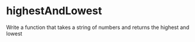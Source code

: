 # highestAndLowest
Write a function that takes a string of numbers and returns the highest and lowest
